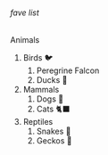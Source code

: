 ###### fave list

Animals
1. Birds 🐦
    1. Peregrine Falcon 
    2. Ducks 🦆
2. Mammals
    1. Dogs 🐶
    2. Cats 🐈‍⬛
3. Reptiles
    1. Snakes 🐍
    2. Geckos 🦎
